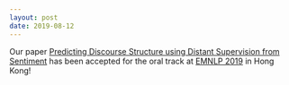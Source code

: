 ```yaml
---
layout: post
date: 2019-08-12
---
```


Our paper [Predicting Discourse Structure using Distant Supervision from Sentiment](https://www.aclweb.org/anthology/D19-1235/) has been accepted for the oral track at [EMNLP 2019](https://www.emnlp-ijcnlp2019.org/) in Hong Kong!
